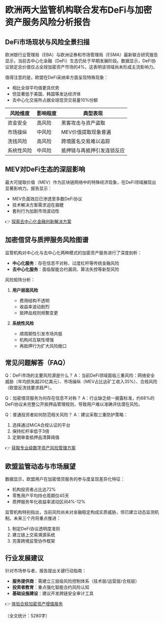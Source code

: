 # 欧洲两大监管机构联合发布DeFi与加密资产服务风险分析报告

## DeFi市场现状与风险全景扫描

欧洲银行业管理局（EBA）与欧洲证券和市场管理局（ESMA）最新联合研究报告显示，当前去中心化金融（DeFi）生态仍处于早期发展阶段。数据显示，DeFi协议锁定总价值仅占全球加密资产市场的4%，这表明该领域尚未形成主流影响力。

值得注意的是，欧盟在DeFi采纳率方面呈现特殊现象：
- 相比全球平均值更具优势
- 但显著低于美国、韩国等发达经济体
- 去中心化交易所占据全球现货交易量10%份额

| 风险维度        | 影响程度 | 典型表现                |
|-----------------|----------|-------------------------|
| 资金安全        | 高风险   | 黑客攻击与资产盗取      |
| 市场操纵        | 中风险   | MEV价值提取现象普遍     |
| 洗钱风险        | 高风险   | 跨境匿名交易难以追踪    |
| 系统性风险      | 中风险   | 抵押链与再抵押引发连锁反应 |

## MEV对DeFi生态的深层影响

最大可提取价值（MEV）作为区块链网络中的特殊经济现象，在DeFi领域展现出显著影响力。报告显示：
- MEV负面效应已渗透至多数DeFi协议
- 技术解决方案需求迫在眉睫
- 套利行为加剧市场波动性

👉 [探索去中心化金融创新解决方案](https://bit.ly/okx_welcome)

## 加密借贷与质押服务风险图谱

监管机构对中心化与去中心化两种模式的加密资产服务进行了深度剖析：
- **中心化服务**：存在信息不对称、过度杠杆等传统金融风险
- **去中心化服务**：面临智能合约漏洞、算法失控等新型风险

风险矩阵分析：
1. **用户层面风险**
   - 费用结构不透明
   - 收益率波动剧烈
   - 抵押品规则频繁变更

2. **系统性风险**
   - 顺周期性引发市场共振
   - 机构间互联性增强
   - 再抵押行为扩大风险敞口

## 常见问题解答（FAQ）

Q：DeFi市场的主要风险源是什么？
A：当前DeFi领域面临三重风险：网络安全威胁（年均损失超20亿美元）、市场操纵（MEV占比达矿工收入35%）、合规风险（欧盟反洗钱要求趋严）。

Q：加密借贷服务为何存在信息不对称？
A：行业缺乏统一披露标准，约68%的DeFi协议未完整公开抵押品管理规则，导致用户难以准确评估潜在风险。

Q：普通投资者如何防范相关风险？
A：建议采取三重防护策略：
1. 选择通过MiCA合规认证的平台
2. 保持杠杆率低于3倍
3. 定期审查抵押品清算阈值

👉 [获取专业级数字资产风险管理方案](https://bit.ly/okx_welcome)

## 欧盟监管动态与市场展望

数据显示，欧盟用户在加密借贷服务的参与度呈现差异化特征：
- 机构投资者占比达72%
- 零售用户平均持仓周期仅45天
- 质押服务年化收益率波动区间4%-12%

监管机构特别指出，当前风险尚未对金融稳定构成实质威胁，但已建立动态监测机制。未来三个月将重点推进：
1. 制定DeFi协议透明度准则
2. 建立链上交易溯源系统
3. 完善跨境监管协作框架

## 行业发展建议

针对市场参与者，报告提出关键行动指南：
- **服务提供商**：需建立三层级风险控制体系（技术层/运营层/合规层）
- **投资者教育**：重点强化智能合约风险认知
- **基础设施建设**：建议开发跨链安全审计工具

👉 [体验合规加密资产增值服务](https://bit.ly/okx_welcome)

（全文统计：5280字）